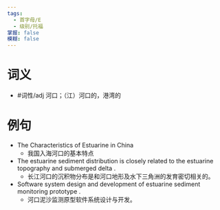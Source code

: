 ```yaml
---
tags:
  - 首字母/E
  - 级别/托福
掌握: false
模糊: false
---
```

# 词义
- #词性/adj  河口；（江）河口的，港湾的
# 例句
- The Characteristics of Estuarine in China
	- 我国入海河口的基本特点
- The estuarine sediment distribution is closely related to the estuarine topography and submerged delta .
	- 长江河口的沉积物分布是和河口地形及水下三角洲的发育密切相关的。
- Software system design and development of estuarine sediment monitoring prototype .
	- 河口泥沙监测原型软件系统设计与开发。
